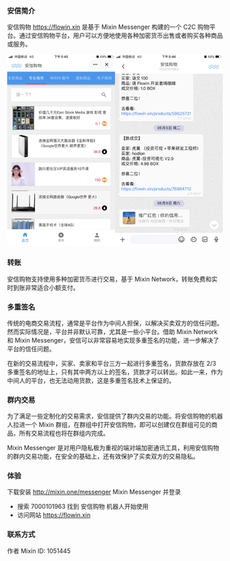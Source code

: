 ### 安信简介
安信购物 https://flowin.xin 是基于 Mixin Messenger 构建的一个 C2C 购物平台。通过安信购物平台，用户可以方便地使用各种加密货币出售或者购买各种商品或服务。

![](./flowin.png)

### 转账
安信购物支持使用多种加密货币进行交易，基于 Mixin Network，转账免费和实时到账非常适合小额支付。

### 多重签名
传统的电商交易流程，通常是平台作为中间人担保，以解决买卖双方的信任问题。然而实际情况是，平台并非默认可靠，尤其是一些小平台。借助 Mixin Network 和 Mixin Messenger，安信可以非常容易地实现多重签名的功能，进一步解决了平台的信任问题。

在新的交易流程中，买家、卖家和平台三方一起进行多重签名，货款存放在 2/3 多重签名的地址上，只有其中两方以上的签名，货款才可以转出。如此一来，作为中间人的平台，也无法动用货款，这是多重签名技术上保证的。

### 群内交易
为了满足一些定制化的交易需求，安信提供了群内交易的功能。将安信购物的机器人拉进一个 Mixin 群组，在群组中打开安信购物，即可以创建仅在群组可见的商品，所有交易流程也将在群组内完成。

Mixin Messenger 是对用户隐私极为重视的端对端加密通讯工具，利用安信购物的群内交易功能，在安全的基础上，还有效保护了买卖双方的交易隐私。

### 体验
下载安装 http://mixin.one/messenger Mixin Messenger 并登录
- 搜索 7000101963 找到 安信购物 机器人开始使用
- 访问网站 https://flowin.xin

### 联系方式
作者 Mixin ID: 1051445